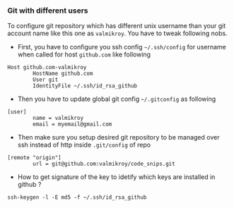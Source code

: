 

### Git with different users

To configure git repository which has different unix username than your git account name like this one as `valmikroy`. You have to tweak following nobs.

- First, you have to configure you ssh config `~/.ssh/config` for username when called for host `github.com` like following 

```
Host github.com-valmikroy
        HostName github.com
        User git
        IdentityFile ~/.ssh/id_rsa_github
```

- Then you have to update global git config `~/.gitconfig` as following

```
[user]
        name = valmikroy
        email = myemail@gmail.com
```

- Then make sure you setup desired git repository to be managed over ssh instead of http inside `.git/config` of repo

```
[remote "origin"]
        url = git@github.com:valmikroy/code_snips.git
```
- How to get signature of the key to idetify which keys are installed in github ?
```
ssh-keygen -l -E md5 -f ~/.ssh/id_rsa_github
```
